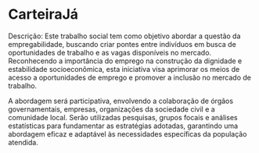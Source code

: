 <h1>CarteiraJá</h1>
<p>Descrição: 
Este trabalho social tem como objetivo abordar a questão da empregabilidade, buscando criar pontes entre indivíduos em busca de oportunidades de trabalho e as vagas disponíveis no mercado. Reconhecendo a importância do emprego na construção da dignidade e estabilidade socioeconômica, esta iniciativa visa aprimorar os meios de acesso a oportunidades de emprego e promover a inclusão no mercado de trabalho.
</p>
<p>
A abordagem será participativa, envolvendo a colaboração de órgãos governamentais, empresas, organizações da sociedade civil e a comunidade local. Serão utilizadas pesquisas, grupos focais e análises estatísticas para fundamentar as estratégias adotadas, garantindo uma abordagem eficaz e adaptável às necessidades específicas da população atendida.
</p>

<p></p>
